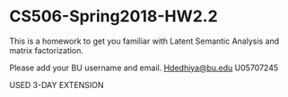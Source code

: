 # CS506-Spring2018-HW2.2

This is a homework to get you familiar with Latent Semantic Analysis and matrix factorization.

Please add your BU username and email.
Hdedhiya@bu.edu
U05707245

USED 3-DAY EXTENSION
